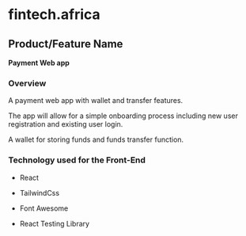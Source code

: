 # fintech.africa

## Product/Feature Name

**Payment Web app**


### Overview


A payment web app with wallet and transfer features. 

The app will allow for a simple onboarding process including new user registration and existing user login. 

A wallet for storing funds and funds transfer function.


### Technology used for the Front-End

* React

* TailwindCss

* Font Awesome

* React Testing Library

